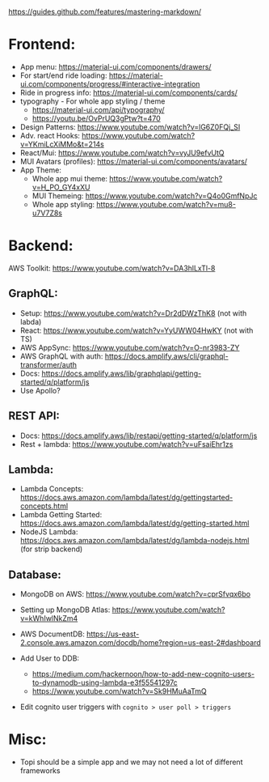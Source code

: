 https://guides.github.com/features/mastering-markdown/

# **__Frontend:__**
- App menu: https://material-ui.com/components/drawers/
- For start/end ride loading:  https://material-ui.com/components/progress/#interactive-integration
- Ride in progress info: https://material-ui.com/components/cards/
- typography - For whole app styling / theme
    - https://material-ui.com/api/typography/
    - https://youtu.be/OvPrUQ3gPtw?t=470
- Design Patterns: https://www.youtube.com/watch?v=lG6Z0FQj_SI
- Adv. react Hooks: https://www.youtube.com/watch?v=YKmiLcXiMMo&t=214s
- React/Mui: https://www.youtube.com/watch?v=vyJU9efvUtQ
- MUI Avatars (profiles): https://material-ui.com/components/avatars/
- App Theme:
  - Whole app mui theme: https://www.youtube.com/watch?v=H_PO_GY4xXU
  - MUI Themeing: https://www.youtube.com/watch?v=Q4o0GmfNpJc
  - Whole app styling: https://www.youtube.com/watch?v=mu8-u7V7Z8s

# **Backend:**
AWS Toolkit: https://www.youtube.com/watch?v=DA3hlLxTl-8

## GraphQL:
- Setup: https://www.youtube.com/watch?v=Dr2dDWzThK8 (not with labda)
- React: https://www.youtube.com/watch?v=YyUWW04HwKY (not with TS)
- AWS AppSync: https://www.youtube.com/watch?v=O-nr3983-ZY
- AWS GraphQL with auth: https://docs.amplify.aws/cli/graphql-transformer/auth
- Docs: https://docs.amplify.aws/lib/graphqlapi/getting-started/q/platform/js
- Use Apollo?

## REST API:
- Docs: https://docs.amplify.aws/lib/restapi/getting-started/q/platform/js
- Rest + lambda: https://www.youtube.com/watch?v=uFsaiEhr1zs

## Lambda:
- Lambda Concepts: https://docs.aws.amazon.com/lambda/latest/dg/gettingstarted-concepts.html
- Lambda Getting Started: https://docs.aws.amazon.com/lambda/latest/dg/getting-started.html
- NodeJS Lambda: https://docs.aws.amazon.com/lambda/latest/dg/lambda-nodejs.html (for strip backend)

## Database:
- MongoDB on AWS: https://www.youtube.com/watch?v=cprSfvqx6bo
- Setting up MongoDB Atlas: https://www.youtube.com/watch?v=kWhIwlNkZm4
- AWS DocumentDB: https://us-east-2.console.aws.amazon.com/docdb/home?region=us-east-2#dashboard
- Add User to DDB:
    - https://medium.com/hackernoon/how-to-add-new-cognito-users-to-dynamodb-using-lambda-e3f55541297c
    - https://www.youtube.com/watch?v=Sk9HMuAaTmQ

- Edit cognito user triggers with ` cognito > user poll > triggers ` 


# **__Misc:__**

- Topi should be a simple app and we may not need a lot of different frameworks